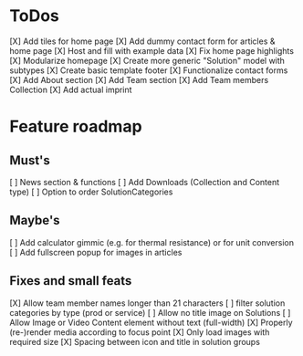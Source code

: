 # ToDos

[X] Add tiles for home page
[X] Add dummy contact form for articles & home page
[X] Host and fill with example data
[X] Fix home page highlights
[X] Modularize homepage
[X] Create more generic "Solution" model with subtypes
[X] Create basic template footer
[X] Functionalize contact forms
[X] Add About section
[X] Add Team section
[X] Add Team members Collection
[X] Add actual imprint

# Feature roadmap

## Must's

[ ] News section & functions
[ ] Add Downloads (Collection and Content type)
[ ] Option to order SolutionCategories

## Maybe's

[ ] Add calculator gimmic (e.g. for thermal resistance) or for unit conversion
[ ] Add fullscreen popup for images in articles

## Fixes and small feats

[X] Allow team member names longer than 21 characters
[ ] filter solution categories by type (prod or service)
[ ] Allow no title image on Solutions
[ ] Allow Image or Video Content element without text (full-width)
[X] Properly (re-)render media according to focus point
[X] Only load images with required size
[X] Spacing between icon and title in solution groups